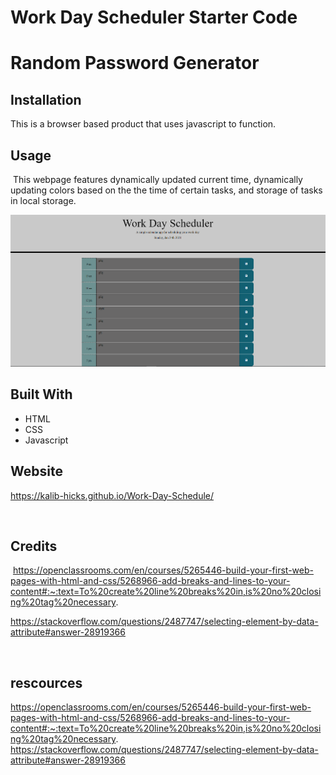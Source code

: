 # Work Day Scheduler Starter Code

# Random Password Generator

## Installation

This is a browser based product that uses javascript to function.
​
## Usage 
​
This webpage features dynamically updated current time, dynamically updating colors based on the the time of certain tasks,
and storage of tasks in local storage.

![image of webpage with empty tasks](./develop/webpage.PNG)

## Built With
* HTML
* CSS
* Javascript

## Website
https://kalib-hicks.github.io/Work-Day-Schedule/

​
​
## Credits
​
https://openclassrooms.com/en/courses/5265446-build-your-first-web-pages-with-html-and-css/5268966-add-breaks-and-lines-to-your-content#:~:text=To%20create%20line%20breaks%20in,is%20no%20closing%20tag%20necessary.

https://stackoverflow.com/questions/2487747/selecting-element-by-data-attribute#answer-28919366

​
​

## rescources

https://openclassrooms.com/en/courses/5265446-build-your-first-web-pages-with-html-and-css/5268966-add-breaks-and-lines-to-your-content#:~:text=To%20create%20line%20breaks%20in,is%20no%20closing%20tag%20necessary.
https://stackoverflow.com/questions/2487747/selecting-element-by-data-attribute#answer-28919366